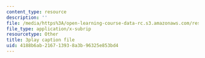 ```yaml
---
content_type: resource
description: ''
file: /media/https%3A/open-learning-course-data-rc.s3.amazonaws.com/res-3-003-learn-to-build-your-own-videogame-with-the-unity-game-engine-and-microsoft-kinect-january-iap-2017/4188b6ab216713938a3b96325e853bd4_GUgYT7GxUGA.srt
file_type: application/x-subrip
resourcetype: Other
title: 3play caption file
uid: 4188b6ab-2167-1393-8a3b-96325e853bd4
---
```

